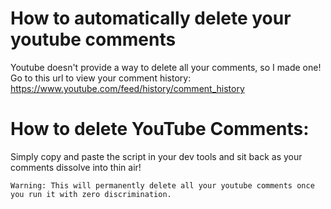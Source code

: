 # How to automatically delete your youtube comments
Youtube doesn't provide a way to delete all your comments, so I made one!
Go to this url to view your comment history: https://www.youtube.com/feed/history/comment_history

# How to delete YouTube Comments: 
  Simply copy and paste the script in your dev tools and sit back as your comments dissolve into thin air!

<aside class="warning">
  
    Warning: This will permanently delete all your youtube comments once you run it with zero discrimination.
</aside>
